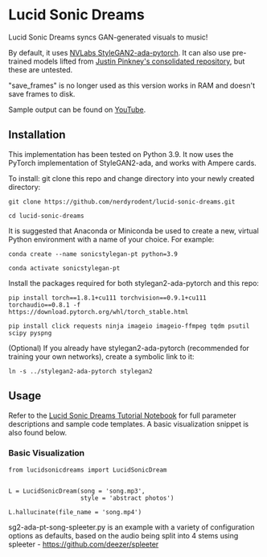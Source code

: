 # Lucid Sonic Dreams
Lucid Sonic Dreams syncs GAN-generated visuals to music!

By default, it uses [NVLabs StyleGAN2-ada-pytorch](https://github.com/NVlabs/stylegan2-ada-pytorch).
It can also use pre-trained models lifted from [Justin Pinkney's consolidated repository](https://github.com/justinpinkney/awesome-pretrained-stylegan2), but
these are untested.

"save_frames" is no longer used as this version works in RAM and doesn't save frames to disk.

Sample output can be found on [YouTube](https://www.youtube.com/watch?v=SDf7a28cSVs).

## Installation  
  
This implementation has been tested on Python 3.9. It now uses the PyTorch implementation of StyleGAN2-ada, and works with Ampere cards.

To install:
git clone this repo and change directory into your newly created directory:

`git clone https://github.com/nerdyrodent/lucid-sonic-dreams.git`

`cd lucid-sonic-dreams`

It is suggested that Anaconda or Miniconda be used to create a new, virtual Python environment with a name of your choice. For example:

`conda create --name sonicstylegan-pt python=3.9`

`conda activate sonicstylegan-pt`

Install the packages required for both stylegan2-ada-pytorch and this repo:

`pip install torch==1.8.1+cu111 torchvision==0.9.1+cu111 torchaudio==0.8.1 -f https://download.pytorch.org/whl/torch_stable.html`

`pip install click requests ninja imageio imageio-ffmpeg tqdm psutil scipy pyspng`

(Optional) If you already have stylegan2-ada-pytorch (recommended for training your own networks), create a symbolic link to it:

`ln -s ../stylegan2-ada-pytorch stylegan2`


## Usage

Refer to the [Lucid Sonic Dreams Tutorial Notebook](https://colab.research.google.com/drive/1Y5i50xSFIuN3V4Md8TB30_GOAtts7RQD?usp=sharing) for full parameter descriptions and sample code templates. A basic visualization snippet is also found below.

### Basic Visualization

```
from lucidsonicdreams import LucidSonicDream


L = LucidSonicDream(song = 'song.mp3',
                    style = 'abstract photos')

L.hallucinate(file_name = 'song.mp4') 
```
sg2-ada-pt-song-spleeter.py is an example with a variety of configuration options as defaults, based on the audio being split into 4 stems using spleeter - https://github.com/deezer/spleeter

